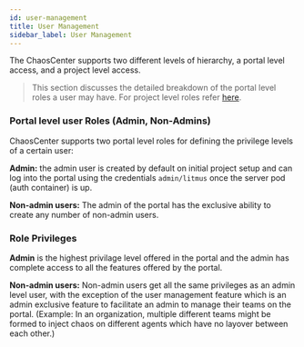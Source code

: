 ```yaml
---
id: user-management
title: User Management
sidebar_label: User Management
---
```


The ChaosCenter supports two different levels of hierarchy, a portal level access, and a project level access.

>This section discusses the detailed breakdown of the portal level roles a user may have. For project level roles refer [here](teaming).

### Portal level user Roles (Admin, Non-Admins)
ChaosCenter supports two portal level roles for defining the privilege levels of a certain user:

**Admin:** the admin user is created by default on initial project setup and can log into the portal using the credentials `admin/litmus` once the server pod (auth container) is up.

**Non-admin users:** The admin of the portal has the exclusive ability to create any number of non-admin users.

### Role Privileges

**Admin** is the highest privilage level offered in the portal and the admin has complete access to all the features offered by the portal.


**Non-admin users:** Non-admin users get all the same privileges as an admin level user, with the exception of the user management feature which is an admin exclusive feature to facilitate an admin to manage their teams on the portal. (Example: In an organization, multiple different teams might be formed to inject chaos on different agents which have no layover between each other.)

